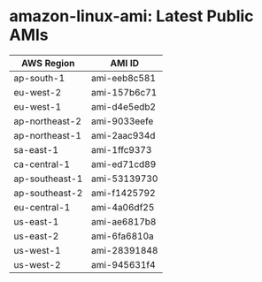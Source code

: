 # amazon-linux-ami: Latest Public AMIs

| AWS Region | AMI ID |
| ---------- | ------ |
| ap-south-1 | ami-eeb8c581 |
| eu-west-2 | ami-157b6c71 |
| eu-west-1 | ami-d4e5edb2 |
| ap-northeast-2 | ami-9033eefe |
| ap-northeast-1 | ami-2aac934d |
| sa-east-1 | ami-1ffc9373 |
| ca-central-1 | ami-ed71cd89 |
| ap-southeast-1 | ami-53139730 |
| ap-southeast-2 | ami-f1425792 |
| eu-central-1 | ami-4a06df25 |
| us-east-1 | ami-ae6817b8 |
| us-east-2 | ami-6fa6810a |
| us-west-1 | ami-28391848 |
| us-west-2 | ami-945631f4 |
